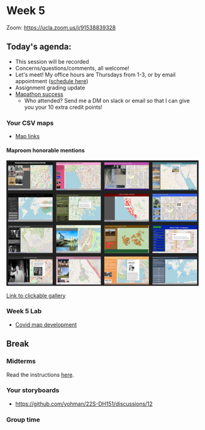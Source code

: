 # Week 5


Zoom: https://ucla.zoom.us/j/91538839328


## Today's agenda:

- This session will be recorded
- Concerns/questions/comments, all welcome!
- Let's meet! My office hours are Thursdays from 1-3, or by email appointment ([schedule here](https://calendly.com/yohda/dh151))
- Assignment grading update
- [Mapathon success](https://mapathon.la/)
  - Who attended? Send me a DM on slack or email so that I can give you your 10 extra credit points!

### Your CSV maps

- [Map links](https://github.com/yohman/22S-DH151/discussions/10)

#### Maproom honorable mentions

<a href="https://docs.google.com/presentation/d/1x9cQLKLdXvPjej3T05EjRB8Fl7PnNC4qMHFybx85w1s/edit?usp=sharing"><img src="images/gallery.png"></a>

[Link to clickable gallery](https://docs.google.com/presentation/d/1x9cQLKLdXvPjej3T05EjRB8Fl7PnNC4qMHFybx85w1s/edit?usp=sharing)

### Week 5 Lab

- [Covid map development](Lab)

## Break
### Midterms

Read the instructions [here](../../Midterm%20and%20Finals).

### Your storyboards

- https://github.com/yohman/22S-DH151/discussions/12

### Group time

